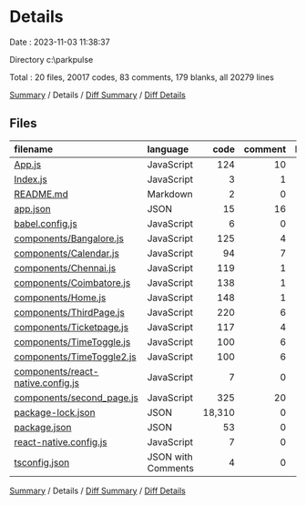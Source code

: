 # Details

Date : 2023-11-03 11:38:37

Directory c:\\parkpulse

Total : 20 files,  20017 codes, 83 comments, 179 blanks, all 20279 lines

[Summary](results.md) / Details / [Diff Summary](diff.md) / [Diff Details](diff-details.md)

## Files
| filename | language | code | comment | blank | total |
| :--- | :--- | ---: | ---: | ---: | ---: |
| [App.js](/App.js) | JavaScript | 124 | 10 | 8 | 142 |
| [Index.js](/Index.js) | JavaScript | 3 | 1 | 2 | 6 |
| [README.md](/README.md) | Markdown | 2 | 0 | 1 | 3 |
| [app.json](/app.json) | JSON | 15 | 16 | 0 | 31 |
| [babel.config.js](/babel.config.js) | JavaScript | 6 | 0 | 1 | 7 |
| [components/Bangalore.js](/components/Bangalore.js) | JavaScript | 125 | 4 | 15 | 144 |
| [components/Calendar.js](/components/Calendar.js) | JavaScript | 94 | 7 | 8 | 109 |
| [components/Chennai.js](/components/Chennai.js) | JavaScript | 119 | 1 | 14 | 134 |
| [components/Coimbatore.js](/components/Coimbatore.js) | JavaScript | 138 | 1 | 17 | 156 |
| [components/Home.js](/components/Home.js) | JavaScript | 148 | 1 | 17 | 166 |
| [components/ThirdPage.js](/components/ThirdPage.js) | JavaScript | 220 | 6 | 22 | 248 |
| [components/Ticketpage.js](/components/Ticketpage.js) | JavaScript | 117 | 4 | 17 | 138 |
| [components/TimeToggle.js](/components/TimeToggle.js) | JavaScript | 100 | 6 | 13 | 119 |
| [components/TimeToggle2.js](/components/TimeToggle2.js) | JavaScript | 100 | 6 | 13 | 119 |
| [components/react-native.config.js](/components/react-native.config.js) | JavaScript | 7 | 0 | 0 | 7 |
| [components/second_page.js](/components/second_page.js) | JavaScript | 325 | 20 | 28 | 373 |
| [package-lock.json](/package-lock.json) | JSON | 18,310 | 0 | 1 | 18,311 |
| [package.json](/package.json) | JSON | 53 | 0 | 1 | 54 |
| [react-native.config.js](/react-native.config.js) | JavaScript | 7 | 0 | 0 | 7 |
| [tsconfig.json](/tsconfig.json) | JSON with Comments | 4 | 0 | 1 | 5 |

[Summary](results.md) / Details / [Diff Summary](diff.md) / [Diff Details](diff-details.md)